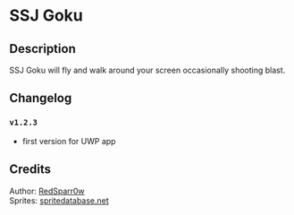 # SSJ Goku

## Description
SSJ Goku will fly and walk around your screen occasionally shooting blast.

## Changelog
### `v1.2.3`
- first version for UWP app

## Credits

Author: [RedSparr0w](https://github.com/RedSparr0w)<br/>
Sprites: [spritedatabase.net](http://spritedatabase.net/file/10580)
